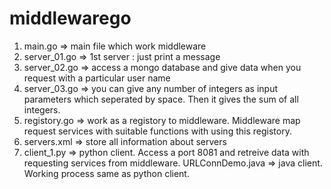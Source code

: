 # middlewarego
  1. main.go => main file which work middleware
  1. server_01.go => 1st server : just print a message
  1. server_02.go => access a mongo database and give data when you request with a particular user name
  1. server_03.go => you can give any number of integers as input parameters which seperated by space. Then it gives the sum of all integers.
  1. registory.go => work as a registory to middleware. Middleware map request services with suitable functions with using this registory.
  1. servers.xml => store all information about servers
  1. client_1.py => python client. Access a port 8081 and retreive data with requesting services from middleware.
  URLConnDemo.java => java client. Working process same as python client.
